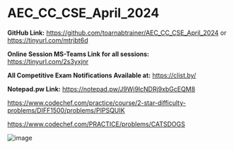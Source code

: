 # AEC_CC_CSE_April_2024

**GitHub Link:** https://github.com/toarnabtrainer/AEC_CC_CSE_April_2024 or https://tinyurl.com/mtrjbt6d

**Online Session MS-Teams Link for all sessions:** https://tinyurl.com/2s3yxjnr

**All Competitive Exam Notifications Available at:** https://clist.by/

**Notepad.pw Link:** https://notepad.pw/J9Wj9lcNDRj9xbGcEQM8

https://www.codechef.com/practice/course/2-star-difficulty-problems/DIFF1500/problems/PIPSQUIK

https://www.codechef.com/PRACTICE/problems/CATSDOGS

![image](https://github.com/toarnabtrainer/AEC_CC_CSE_April_2024/assets/111301975/723f63a9-939b-4e22-82c7-4bfd9370b5dd)

